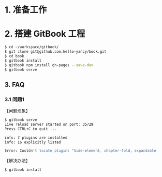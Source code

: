 

# 1. 准备工作



# 2. 搭建 GitBook 工程

```bash
$ cd ~/workspace/gitbook/
$ git clone git@github.com:hello-yancy/book.git
$ cd book
$ gitbook install
$ gitbook npm install gh-pages --save-dev
$ gitbook serve
```


## 3. FAQ

### 3.1 问题1
【问题现象】
```bash
$ gitbook serve
Live reload server started on port: 35729
Press CTRL+C to quit ...

info: 7 plugins are installed 
info: 16 explicitly listed 

Error: Couldn't locate plugins "hide-element, chapter-fold, expandable-chapters-small, code, splitter, anchor-navigation-ex, pageview-count, tbfed-pagefooter, lightbox, github, insert-logo, search-pro, prism", Run 'gitbook install' to install plugins from registry.
```

【解决办法】
```bash
$ gitbook install
```
